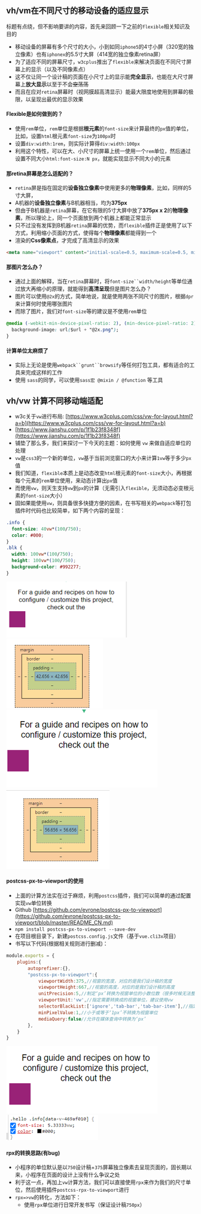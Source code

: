 ## vh/vm在不同尺寸的移动设备的适应显示

标题有点绕，但不影响要讲的内容，首先来回顾一下之前的`flexible`相关知识及目的

* 移动设备的屏幕有多个尺寸的大小，小到如同`iphone5`的4寸小屏（320宽的独立像素）也有`iphonex`的5.5寸大屏（414宽的独立像素retina屏）
* 为了适应不同的屏幕尺寸，`w3cplus`推出了`flexible`来解决页面在不同尺寸屏幕上的显示（以及不同像素点）
* 这不仅让同一个设计稿的页面在小尺寸上的显示能**完全显示**，也能在大尺寸屏幕上**放大显示**以至于不会~~空荡荡~~
* 而且在应对`retina`屏幕时（视网膜超高清显示）能最大限度地使用到屏幕的极限，以呈现出最优的显示效果

#### Flexible是如何做到的？

* 使用`rem`单位，`rem`单位是根据**根元素**的`font-size`来计算最终的`px`值的单位，比如，设置`html`根元素`font-size`为`100px`时
* 设置`div:width:1rem`，则实际计算得`div:width:100px`
* 利用这个特性，可以在大、小尺寸的屏幕上统一使用一个`rem`单位，然后通过设置不同大小`html:font-size:N px`，就能实现显示不同大小的元素

#### 那retina屏幕是怎么适配的？

* `retina`屏是指在固定的**设备独立像素**中使用更多的**物理像素**，比如，同样的5寸大屏，
* A机器的**设备独立像素**与B机器相当，均为**375px**
* 但由于B机器是`retina`屏幕，在它有限的5寸大屏中放了**375px x 2**的**物理像素**，所以理论上，同一个页面放到两个机器上都能正常显示
* 只不过没有发挥到B机器`retina`屏幕的优势，而`flexible`插件正是使用了以下方式，利用缩小页面的方式，使得每个**物理像素**都能得到一个
* 渲染的**Css像素点**，才完成了高清显示的效果

```html
<meta name="viewport" content="initial-scale=0.5, maximum-scale=0.5, minimum-scale=0.5, user-scalable=no">
```

#### 那图片怎么办？

* 通过上面的解释，当在`retina`屏幕时，将`font-size``width/height`等单位通过放大再缩小的原理，就能得到**高清呈现**但是图片怎么办？
* 图片可以使用`@2x`的方式，简单地说，就是使用两张不同尺寸的图片，根据`dpr`来计算何时使用哪张图片
* 而除了图片，我们对`font-size`等的建议是不使用`rem`单位
```css
@media (-webkit-min-device-pixel-ratio: 2), (min-device-pixel-ratio: 2) {
  background-image: url($url + "@2x.png");
}
```

#### 计算单位太麻烦了

* 实际上无论是使用`webpack``grunt``browsify`等任何打包工具，都有适合的工具来完成这样的工作
* 使用 `sass`的同学，可以使用`sass宏 @mixin / @function` 等工具

## vh/vw 计算不同移动端适配

* w3c关于`vw`进行布局: [https://www.w3cplus.com/css/vw-for-layout.html?a=b](https://www.w3cplus.com/css/vw-for-layout.html?a=b)
* [https://www.jianshu.com/p/1f1b23f8348f](https://www.jianshu.com/p/1f1b23f8348f)
* 铺垫了那么多，我们来探讨一下今天的主题：如何使用 `vw` 来做自适应单位的处理
* `vw`是`css3`的一个新的单位，`vw`基于当前浏览窗口的大小来计算`1vw`等于多少`px`值
* 我们知道，`flexible`本质上是动态改变`html`根元素的`font-size`大小，再根据每个元素的`rem`单位使用，来动态计算出`px`值
* 而使用`vw`，则天生支持`vw`到`px`的计算（无需引入`flexible`，无须动态必变根元素的`font-size`大小）
* 固如果能使用`vw`，则具备很多快捷方便的因素，在书写相关的`webpack`等打包插件时代码也比较简单，如下两个内容的呈现：

```css
.info {
  font-size: 40vw*(100/750);
  color: #000;
}
.blk {
  width: 100vw*(100/750);
  height: 100vw*(100/750);
  background-color: #992277;
}
```

![img](./assets/2018032401.png)
![img](./assets/2018032402.png)
![img](./assets/2018032403.png)
![img](./assets/2018032404.png)

#### postcss-px-to-viewport的使用

* 上面的计算方法实在过于麻烦，利用`postcss`插件，我们可以简单的通过配置实现`vw`单位转换
* Github [https://github.com/evrone/postcss-px-to-viewport](https://github.com/evrone/postcss-px-to-viewport/blob/master/README_CN.md)
* `npm install postcss-px-to-viewport --save-dev`
* 在项目根目录下，新建`postcss.config.js`文件（基于`vue.cli3x`项目）
* 书写以下代码(根据相关规则进行删减)：

```js
module.exports = {
    plugins:{
        autoprefixer:{},
        "postcss-px-to-viewport":{
            viewportWidth:375,//视窗的宽度，对应的是我们设计稿的宽度
            viewportHeight:667,//视窗的高度，对应的是我们设计稿的高度
            unitPrecision:5,//制定‘px’转换为视窗单位的小数位数（很多时候无法整除）
            viewportUnit:'vw',//指定需要转换成的视窗单位，建议使用vw
            selectorBlackList:['ignore','tab-bar','tab-bar-item'],//指定不需要转换的类，
            minPixelValue:1,//小于或等于‘1px’不转换为视窗单位
            mediaQuery:false//允许在媒体查询中转换为‘px’
        },
    }
}
```

![img](./assets/2018032405.png)
![img](./assets/2018032406.png)


#### rpx的转换思路(有bug)

* 小程序的单位默认是以`750`设计稿+`375`屏幕独立像素去呈现页面的，固长期以来，小程序在页面的设计上没有什么争议之处
* 利于这一点，再加上`vw`计算方法，我们可以直接使用`rpx`来作为我们的尺寸单位，然后使用插件`postcss-rpx-to-viewport`进行
* `rpx=>vw`的转化，方法如下：
    * 使用`rpx`单位进行日常开发书写（保证设计稿`750px`）
